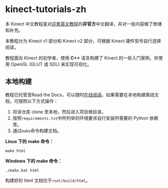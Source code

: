 # kinect-tutorials-zh

本 Kinect 中文教程是对[这套英文教程](https://homes.cs.washington.edu/~edzhang/tutorials/index.html)的**非官方**中文翻译，并对一些内容做了修缮和补充。

本教程分为 Kinect v1 部分和 Kinect v2 部分，可根据 Kinect 硬件型号自行选择阅读。

教程面向 Kinect 的初学者，使用 **C++** 语言构建了 Kinect 的一些入门案例，并使用 OpenGL (GLUT 或 SDL) 来实现可视化。

## 本地构建

教程已托管至Read the Docs，可以随时[在线阅读](https://kinect-tutorials-zh.readthedocs.io/zh_CN/latest/index.html)。如果需要在本地构建离线文档，可按照以下方式操作：

1. 将该仓库 clone 至本地，然后进入项目根目录。
2. 按照`requirements.txt`中所列举的环境要求自行安装所需要的 Python 依赖库。
3. 通过`make`命令构建文档。

**Linux 下的 make 命令：**

```shell
make html
```

**Windows 下的 make 命令：**

```shell
./make.bat html
```

构建好的 html 文档位于`root/build/html`。

